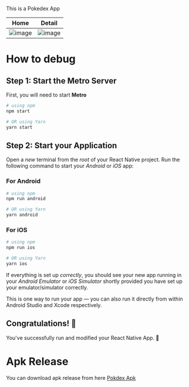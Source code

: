 This is a Pokedex App

|  Home  |  Detail  |
|  ----  |  ------  |
|  ![image](https://github.com/FakhriK098/Pokedex-Test/assets/71368358/b35cd365-ec5c-451d-9d73-4269019af06c)  |  ![image](https://github.com/FakhriK098/Pokedex-Test/assets/71368358/2fbc68a8-fd53-437d-b268-559811160029)  |






# How to debug

## Step 1: Start the Metro Server

First, you will need to start **Metro**

```bash
# using npm
npm start

# OR using Yarn
yarn start
```

## Step 2: Start your Application

Open a _new_ terminal from the _root_ of your React Native project. Run the following command to start your _Android_ or _iOS_ app:

### For Android

```bash
# using npm
npm run android

# OR using Yarn
yarn android
```

### For iOS

```bash
# using npm
npm run ios

# OR using Yarn
yarn ios
```

If everything is set up _correctly_, you should see your new app running in your _Android Emulator_ or _iOS Simulator_ shortly provided you have set up your emulator/simulator correctly.

This is one way to run your app — you can also run it directly from within Android Studio and Xcode respectively.

## Congratulations! :tada:

You've successfully run and modified your React Native App. :partying_face:

# Apk Release

You can download apk release from here [Pokdex Apk](https://drive.google.com/drive/folders/139nvU3IB84pM5gJFvny-xa8QjFarpO4F?usp=sharing)
